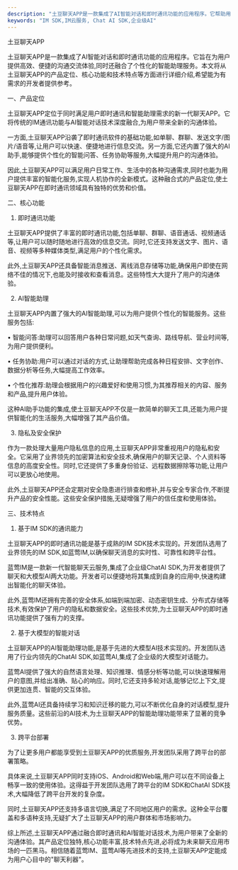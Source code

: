 ```yaml
---
description: "土豆聊天APP是一款集成了AI智能对话和即时通讯功能的应用程序。它帮助用户轻松实现高效的沟通交流,同时还提供了个性化的智能助理服务。本文详细介绍了土豆聊天APP的核心功能和技术特点,为开发者提供了参考。"
keywords: "IM SDK,IM云服务, Chat AI SDK,企业级AI"
---
```

土豆聊天APP

土豆聊天APP是一款集成了AI智能对话和即时通讯功能的应用程序。它旨在为用户提供高效、便捷的沟通交流体验,同时还融合了个性化的智能助理服务。本文将从土豆聊天APP的产品定位、核心功能和技术特点等方面进行详细介绍,希望能为有需求的开发者提供参考。

一、产品定位

土豆聊天APP定位于同时满足用户即时通讯和智能助理需求的新一代聊天APP。它将传统的IM通讯功能与AI智能对话技术深度融合,为用户带来全新的沟通体验。

一方面,土豆聊天APP沿袭了即时通讯软件的基础功能,如单聊、群聊、发送文字/图片/语音等,让用户可以快速、便捷地进行信息交流。另一方面,它还内置了强大的AI助手,能够提供个性化的智能问答、任务协助等服务,大幅提升用户的沟通体验。

因此,土豆聊天APP可以满足用户日常工作、生活中的各种沟通需求,同时也能为用户提供丰富的智能化服务,实现人机协作的全新模式。这种融合式的产品定位,使土豆聊天APP在即时通讯领域具有独特的优势和价值。

二、核心功能

1. 即时通讯功能

土豆聊天APP提供了丰富的即时通讯功能,包括单聊、群聊、语音通话、视频通话等,让用户可以随时随地进行高效的信息交流。同时,它还支持发送文字、图片、语音、视频等多种媒体类型,满足用户的个性化需求。

此外,土豆聊天APP还具备智能消息推送、离线消息存储等功能,确保用户即使在网络不佳的情况下,也能及时接收和查看消息。这些特性大大提升了用户的沟通体验。

2. AI智能助理

土豆聊天APP内置了强大的AI智能助理,可以为用户提供个性化的智能服务。这些服务包括:

• 智能问答:助理可以回答用户各种日常问题,如天气查询、路线导航、营业时间等,为用户提供便利。

• 任务协助:用户可以通过对话的方式,让助理帮助完成各种日程安排、文字创作、数据分析等任务,大幅提高工作效率。

• 个性化推荐:助理会根据用户的兴趣爱好和使用习惯,为其推荐相关的内容、服务和产品,提升用户体验。

这种AI助手功能的集成,使土豆聊天APP不仅是一款简单的聊天工具,还能为用户提供智能化的生活服务,大幅增强了其产品价值。

3. 隐私及安全保护

作为一款处理大量用户隐私信息的应用,土豆聊天APP非常重视用户的隐私和安全。它采用了业界领先的加密算法和安全技术,确保用户的聊天记录、个人资料等信息的高度安全性。同时,它还提供了多重身份验证、远程数据擦除等功能,让用户可以更放心地使用。

此外,土豆聊天APP还会定期对安全隐患进行排查和修补,并与安全专家合作,不断提升产品的安全性能。这些安全保护措施,无疑增强了用户的信任度和使用体验。

三、技术特点

1. 基于IM SDK的通讯能力

土豆聊天APP的即时通讯功能是基于成熟的IM SDK技术实现的。开发团队选用了业界领先的IM SDK,如蓝莺IM,以确保聊天消息的实时性、可靠性和跨平台性。

蓝莺IM是一款新一代智能聊天云服务,集成了企业级ChatAI SDK,为开发者提供了聊天和大模型AI两大功能。开发者可以便捷地将其集成到自身的应用中,快速构建出智能化的聊天体验。

此外,蓝莺IM还拥有完善的安全体系,如端到端加密、动态密钥生成、分布式存储等技术,有效保护了用户的隐私和数据安全。这些技术优势,为土豆聊天APP的即时通讯功能提供了强有力的支撑。

2. 基于大模型的智能对话

土豆聊天APP的AI智能助理功能,是基于先进的大模型AI技术实现的。开发团队选用了行业内领先的ChatAI SDK,如蓝莺AI,集成了企业级的大模型对话能力。

蓝莺AI提供了强大的自然语言处理、知识推理、情感分析等功能,可以快速理解用户的意图,并给出准确、贴心的响应。同时,它还支持多轮对话,能够记忆上下文,提供更加连贯、智能的交互体验。

此外,蓝莺AI还具备持续学习和知识迁移的能力,可以不断优化自身的对话模型,提升服务质量。这些前沿的AI技术,为土豆聊天APP的智能助理功能带来了显著的竞争优势。

3. 跨平台部署

为了让更多用户都能享受到土豆聊天APP的优质服务,开发团队采用了跨平台的部署策略。

具体来说,土豆聊天APP同时支持iOS、Android和Web端,用户可以在不同设备上畅享一致的使用体验。这得益于开发团队选用了跨平台的IM SDK和ChatAI SDK技术,大幅降低了跨平台开发的复杂度。

同时,土豆聊天APP还支持多语言切换,满足了不同地区用户的需求。这种全平台覆盖和多语种支持,无疑扩大了土豆聊天APP的用户群体和市场影响力。

综上所述,土豆聊天APP通过融合即时通讯和AI智能对话技术,为用户带来了全新的沟通体验。其产品定位独特,核心功能丰富,技术特点先进,必将成为未来聊天应用市场的一匹黑马。相信随着蓝莺IM、蓝莺AI等先进技术的支持,土豆聊天APP定能成为用户心目中的"聊天利器"。
